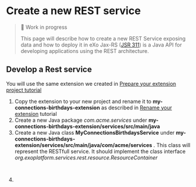 # Create a new REST service

> 🚧 Work in progress
>
> This page will describe how to create a new REST Service exposing data and how to deploy it in eXo 
Jax-RS ([JSR 311](https://jcp.org/aboutJava/communityprocess/final/jsr311/index.html)) is a Java API for developing applications using the REST architecture.

## Develop a Rest service
You will use the same extension we created in [Prepare your extension project tutorial](../prepare-extension-project)
1.  Copy the extension to your new project and rename it to **my-connections-birthdays-extension** as described in [Rename your extension](../prepare-extension-project.md#rename-the-extension) tutorial
2.  Create a new Java package *com.acme.services* under **my-connections-birthdays-extension/services/src/main/java**
3.  Create a new Java class **MyConnectionsBirthdaysService** under **my-connections-birthdays-extension/services/src/main/java/com/acme/services** . This class will represent the RESTfull service. It should implement the class interface *org.exoplatform.services.rest.resource.ResourceContainer*
    ```java
      
    ```
5.  
